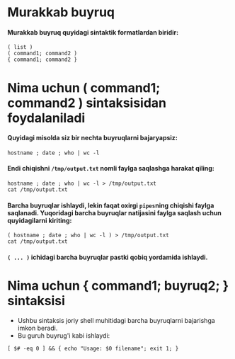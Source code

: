 # Murakkab buyruq

#### Murakkab buyruq quyidagi sintaktik formatlardan biridir:

```
( list )
( command1; command2 )
{ command1; command2 }
```

# Nima uchun ( command1; command2 ) sintaksisidan foydalaniladi

#### Quyidagi misolda siz bir nechta buyruqlarni bajaryapsiz:

```
hostname ; date ; who | wc -l
```

#### Endi chiqishni ```/tmp/output.txt``` nomli faylga saqlashga harakat qiling:

```
hostname ; date ; who | wc -l > /tmp/output.txt
cat /tmp/output.txt
```

#### Barcha buyruqlar ishlaydi, lekin faqat oxirgi ```pipes```ning chiqishi faylga saqlanadi. Yuqoridagi barcha buyruqlar natijasini faylga saqlash uchun quyidagilarni kiriting:

```
( hostname ; date ; who | wc -l ) > /tmp/output.txt
cat /tmp/output.txt
```

#### ```( ... )``` ichidagi barcha buyruqlar pastki qobiq yordamida ishlaydi.


# Nima uchun { command1; buyruq2; } sintaksisi

- Ushbu sintaksis joriy shell muhitidagi barcha buyruqlarni bajarishga imkon beradi.
- Bu guruh buyrug'i kabi ishlaydi:

```
[ $# -eq 0 ] && { echo "Usage: $0 filename"; exit 1; }
```